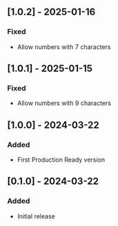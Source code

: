 ## [1.0.2] - 2025-01-16

### Fixed

- Allow numbers with 7 characters

## [1.0.1] - 2025-01-15

### Fixed

- Allow numbers with 9 characters

## [1.0.0] - 2024-03-22

### Added

- First Production Ready version

## [0.1.0] - 2024-03-22

### Added

- Initial release

